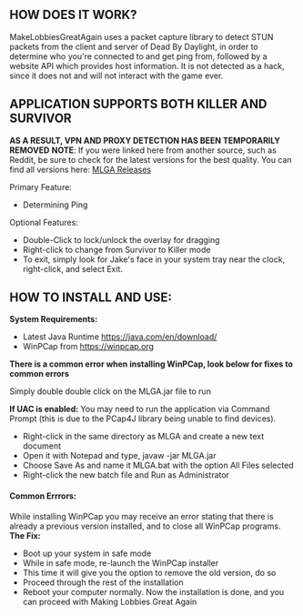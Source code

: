 ## HOW DOES IT WORK?
MakeLobbiesGreatAgain uses a packet capture library to detect STUN packets from the client and server of Dead By Daylight, in order to determine who you're connected to and get ping from, followed by a website API which provides host information.
It is not detected as a hack, since it does not and will not interact with the game ever.

## APPLICATION SUPPORTS BOTH KILLER AND SURVIVOR
**AS A RESULT, VPN AND PROXY DETECTION HAS BEEN TEMPORARILY REMOVED**
**NOTE**: If you were linked here from another source, such as Reddit, be sure to check for the latest versions for the best quality. You can find all versions here: [MLGA Releases](https://github.com/PsiLupan/MakeLobbiesGreatAgain/releases)

Primary Feature:
* Determining Ping

Optional Features: 
* Double-Click to lock/unlock the overlay for dragging
* Right-click to change from Survivor to Killer mode
* To exit, simply look for Jake's face in your system tray near the clock, right-click, and select Exit.

## HOW TO INSTALL AND USE:
**System Requirements:**
* Latest Java Runtime https://java.com/en/download/
* WinPCap from https://winpcap.org

**There is a common error when installing WinPCap, look below for fixes to common errors**

Simply double double click on the MLGA.jar file to run

**If UAC is enabled:** 
You may need to run the application via Command Prompt (this is due to the PCap4J library being unable to find devices).
* Right-click in the same directory as MLGA and create a new text document
* Open it with Notepad and type, javaw -jar MLGA.jar
* Choose Save As and name it MLGA.bat with the option All Files selected
* Right-click the new batch file and Run as Administrator

#### Common Errrors:
While installing WinPCap you may receive an error stating that there is already a previous version installed, and to close all WinPCap programs.
**The Fix:**
* Boot up your system in safe mode
* While in safe mode, re-launch the WinPCap installer
* This time it will give you the option to remove the old version, do so
* Proceed through the rest of the installation
* Reboot your computer normally. Now the installation is done, and you can proceed with Making Lobbies Great Again